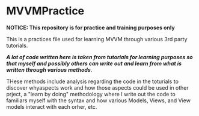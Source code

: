 # MVVMPractice

**NOTICE: This repository is for practice and training purposes only**

This is a practices file used for learning MVVM through various 3rd party tutorials. 

***A lot of code written here is taken from tutorials for learning purposes so that myself and possibly others can write out and learn from what is written through various methods***. 

THese methods include analysis regarding the code in the toturials to discover whyaspects work and how those aspects could be used in other prject, a "learn by doing" methodology where I write out the code to familiars myself with the syntax and how various Models, Views, and View models interact with each orher, etc.
